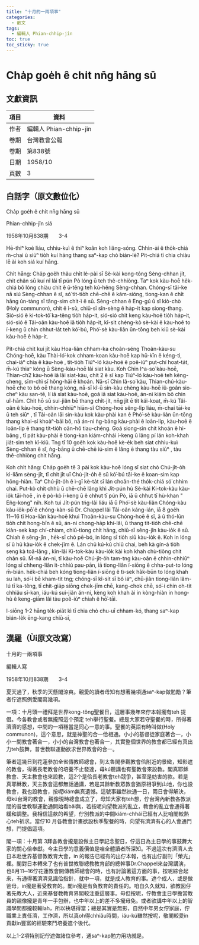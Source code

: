 ```yaml
---
title: "十月的一兩項事"
categories:
  - 散文
tags:
  - 編輯人 Phian-chhip-jîn
toc: true
toc_sticky: true
---
```


# Cha̍p goe̍h ê chi̍t nn̄g hāng sū

## 文獻資訊

| 項目 | 資料 |
|---|---|
| 作者 | 編輯人 Phian-chhip-jîn |
| 卷期 | 台灣教會公報 |
| 卷期 | 第838號 |
| 日期 | 1958/10 |
| 頁數 | 3 |

## 白話字（原文數位化）

Cha̍p goe̍h ê chi̍t nn̄g hāng sū

Phian-chhip-jîn siá

1958年10月838期       3-4

Hē-thiⁿ koè liáu, chhiu-kuì ê thiⁿ koân koh liâng-sóng. Chhin-ài ê tho̍k-chiá m̄-chai ū siūⁿ tio̍h kuí hāng thang saⁿ-kap chò bián-lē? Pit-chiá tī chia chiàu lē ài koh siá kuí hāng.

Chi̍t hāng: Cha̍p goe̍h thâu chi̍t lé-pài sī Sè-kài kong-tông Sèng-chhan ji̍t, chit chân sū kuí nî lâi tī pún Pò lóng ū teh thê-chhiòng. Taⁿ kok kàu-hoē he̍k-chiá bô lóng chiàu chit ê ū-tēng teh kú-hêng Sèng-chhan. Chóng-sī tāi-ke nā siú Sèng-chhan ê sî, só͘ tit-tio̍h chē-chē ê kám-sióng, tiong-kan ê chi̍t hāng ún-tàng sī tâng-sim chi̍t-ì ê sū. Sèng-chhan ê Eng-gú ū sî kiò-chò (Holy communon), chit ê ì-sù, chiū-sī sîn-sèng ê ha̍p-it kap siong-thang. Sió-sió ê ki-tok-tô͘ ka-têng tio̍h ha̍p-it, sió-sió chi̍t keng kàu-hoē tio̍h ha̍p-it, sió-sió ê Tâi-oân kàu-hoē iā tio̍h ha̍p-it, kî-si̍t chéng-kò sè-kài ê kàu-hoē to í-keng ū chin chhut-la̍t teh kó͘-bú, Phó͘-sè kàu-liân ūn-tōng beh kiû sè-kài kàu-hoē ê ha̍p-it.

Pit-chiá chit kuí ji̍t kàu Hoa-liân chham-ka choân-séng Thoân-kàu-su Chóng-hoē, kàu Thài-ló͘-kok chham-koan kàu-hoē kap hū-kīn ê kéng-tì, chai-iáⁿ chia ê kàu-hoē , tit-tio̍h Tiúⁿ-ló kàu-hoē ê poê-iúⁿ put-chí hoat-ta̍t, m̄-kú thiaⁿ kóng ū Sèng-kàu-hoē lâi siat kàu. Koh Chin I^a-so͘ kàu-hoē, Thian-ch2 kàu-hoē iā lâi siat-kàu, chit 2 ê sī kap Tiúⁿ-ló kàu-hoē teh kēng-cheng, sīm-chì sī hông-hāi ê khoán. Nā-sī Chin Iâ-so͘ kàu, Thian-chú-kàu-hoē che to bô oē thang kóng, nā-sī kî-ū sin-kàu chèng kàu-hoē iû-goân sio-cheⁿ kàu san-tē, lí iā siat kàu-hoē, goá iā siat kàu-hoē, án-ni kiám bô chin uî-hām. Chit hō sū sui-jiân bē thang chi̍t-ji̍t, nn̄g ji̍t ē tit kái-koat, m̄-kú Tâi-oân ê kàu-hoē, chhin-chhiūⁿ hiān-sî Chóng-hoē sêng-li̍p liáu, m̄-chai tāi-ke ū teh siūⁿ , tī Tâi-oân lāi sin-kàu kok kàu-phài kan ê Phó͘-sè kàu-liân ūn-tōng thang khai-sí khoàⁿ-bāi bô, nā án-ni ǹg-bāng kàu-phài ê loān-li̍p, kàu-hoē ê loān-li̍p ē thang tit-tio̍h oān-hô tiau-chéng. Goá siong-sìn chit khoán ê hi-bāng , tī pa̍t kàu-phài ê tiong-kan kiám-chhái í-keng ū lâng pí lán koh-khah jia̍t-sim teh kî-kiû. Tng tī 10 goe̍h kok kàu-hoē kè-e̍k beh siat chhiu-kuì Sèng-chhan ê sî, ǹg-bāng ū chē-chē iú-sim ê lâng ē thang tàu siūⁿ , tàu thê-chhiòng chit hāng.

Koh chi̍t hāng: Cha̍p goe̍h tē 3 pài kok kàu-hoē lóng sī siat chò Chú-ji̍t-o̍h kì-liām sèng-ji̍t, tī chit ji̍t uī Chú-ji̍t-o̍h ê sū kó͘-bú tāi-ke ê koan-sim kap hōng-hiàn. Taⁿ Chú-ji̍t-o̍h ê ì-gī kè-ta̍t sī lán choân-thé tho̍k-chiá só͘ chhim chai. Put-kò chit chhù ū chē-chē lâng khì Ji̍t-pún hù Sè-kài Ki-tok-kàu kàu-io̍k tāi-hoē , in ê pò-kò í-keng ū ê chhut tī pún Pò, iā ū chhut tī hù-khan " En̂g-kong" nih. Koh tuì Ji̍t-pún tńg-lâi liáu iā ū Phó͘-sè kàu-liân Chóng-kàu kàu-io̍k-pō͘ ê chóng-kàn-sū Dr. Chappel lâi Tâi-oân káng-ián, iā 8 goe̍h 11─16 tī Hoa-liân kàu-hoē khui Thoân-kàu-su Chóng-hoē ê sî, ā ū thó-lūn tio̍h chit hong-bīn ê sū, án-ni chong-ha̍p khí-lâi, ū thang tit-tio̍h chē-chē kiàn-sek kap chí-chiam, chiū-tiong chi̍t hāng, chiū-sī sêng-jîn kàu-io̍k ê sū. Chiah ê sêng-jîn , he̍k-sī chò pē-bó, in lóng sī tio̍h siū kàu-io̍k ê. Koh in lóng sī ū hū kàu-io̍k ê chek-jīm ê. Lán chū kú-kú chiū chai, beh kà gín-á tio̍h seng kà toā-lâng , kīn-lâi Ki-tok-kàu kàu-io̍k kài koh khah chù-tiōng chit chân sū. M̄-nā án-ni, tī kàu-hoē Chú-ji̍t-o̍h tam-tng kàu-oân ê chhin-chhiūⁿ lóng sī chheng-liân it-chhiú pau-pān, iā tiong-liân í-siōng ê chha-put-to lóng m̄-bián. he̍k-chiá beh kóng tiong-liân í-siōng ê tì-sek ha̍k-būn to lóng khah su lah, só͘-í bē kham-tit tng; chóng-sī kî-si̍t sī bô iáⁿ, chū-jiân tiong-liân lâm-lú tī ka-têng, tī chit-gia̍p siōng chek-jīm chē, kang-chok chē, só͘-í chin oh-tit chhiâu sî-kan, iáu-kú sui-jiân án-ni, kèng koh khah ài in kòng-hiàn in hong-hù ê keng-giām lâi tàu poê-iúⁿ chiah ê hō͘-tāi.

I-siōng 1-2 hāng te̍k-pia̍t kì tī chia chò chu-uī chham-kó, thang saⁿ-kap bián-le̍k ēng-kang chiū-sī,

## 漢羅（Ùi原文改寫）

十月的一兩項事

編輯人寫

1958年10月838期       3-4

夏天過了，秋季的天懸閣涼爽。親愛的讀者毋知有想著幾項通saⁿ-kap做勉勵？筆者佇遮照例愛閣寫幾項。

一項：十月頭一禮拜是世界kong-tông聖餐日，這層事幾年來佇本報攏有teh 提倡。今各教會或者無攏照這个預定 teh舉行聖餐。總是大家若守聖餐的時，所得著濟濟的感想，中間的一項穩當是同心一意的事。聖餐的英語有時叫做(Holy communon)，這个意思，就是神聖的合一佮相通。小小的基督徒家庭著合一，小小一間教會著合一，小小的台灣教會也著合一，其實整個世界的教會都已經有真出力teh鼓舞，普世教聯運動欲求世界教會的合一。

筆者這幾日到花蓮參加全省傳教師總會，到太魯閣參觀教會佮附近的景緻，知影遮的教會，得著長老教會的培養不止發達，毋kú聽講也有聖教會來設教。閣真耶穌教會、天主教會也來設教，這2个是佮長老教會teh競爭，甚至是妨害的款。若是真耶穌教，天主教會這都無話通講，若是其餘新教眾教會猶原相爭到山地，你也設教會，我也設教會，按呢kiám無真遺憾。這號事雖然袂通一日，兩日會得解決，毋kú台灣的教會，親像現時總會成立了，毋知大家有teh想，佇台灣內新教各教派間的普世教聯運動通開始看bāi無，若按呢向望教派的亂立，教會的亂立會通得著緩和調整。我相信這款的希望，佇別教派的中間kiám-chhái已經有人比咱閣較熱心teh祈求。當佇10 月各教會計畫欲設秋季聖餐的時，向望有濟濟有心的人會通鬥想，鬥提倡這項。

閣一項：十月第 3拜各教會攏是設做主日學記念聖日，佇這日為主日學的事鼓舞大家的關心佮奉獻。今主日學的意義價值是咱全體讀者所深知。不過這次有濟濟人去日本赴世界基督教教育大會，in 的報告已經有的出佇本報，也有出佇副刊「榮光」裡。閣對日本轉來了也有普世教聯總教教育部的總幹事Dr.Chappel來台灣講演，也8月11─16佇花蓮教會開傳教師總會的時，也有討論著這方面的事，按呢綜合起來，有通得著濟濟見識佮指針，就中一項，就是成人教育的事。遮个成人，或是做爸母，in攏是著受教育的。閣in攏是有負教育的責任的。咱自久久就知，欲教囡仔著先教大人，近來基督教教育界閣較注重這層事。毋但按呢，佇教會主日學擔當教員的親像攏是青年一手包辦，也中年以上的差不多攏毋免。或者欲講中年以上的智識學問都攏較輸lah，所以袂堪得當；總是其實是無影，自然中年男女佇家庭，佇職業上責任濟，工作濟，所以真oh得chhiâu時間，iáu-kú雖然按呢，敬閣較愛in貢獻in豐富的經驗來鬥培養遮个後代。

以上1-2項特別記佇遮做諸位參考，通saⁿ-kap勉力用功就是。
